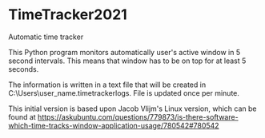 # TimeTracker2021
Automatic time tracker

This Python program monitors automatically user's active window in 5 second intervals. This means that
window has to be on top for at least 5 seconds.

The information is written in a text file that will be created in C:\Users\user_name\.timetrackerlogs.
File is updated once per minute.


This initial version is based upon Jacob Vlijm's Linux version, which can be found at
https://askubuntu.com/questions/779873/is-there-software-which-time-tracks-window-application-usage/780542#780542
